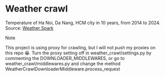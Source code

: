 # Weather crawl

Temperature of Ha Noi, Da Nang, HCM city in 10 years, from 2014 to 2024.<br>
Source: [Weather Spark](https://weatherspark.com/)

> [!NOTE]  
> This project is using proxy for crawling, but I will not push my proxies on this repo :grin:. Turn the proxy setting off in weather_crawl/settings.py by commenting the DOWNLOADER_MIDDLEWARES, or go to weather_crawl/middlewares.py and change the method WeatherCrawlDownloaderMiddleware.process_request
